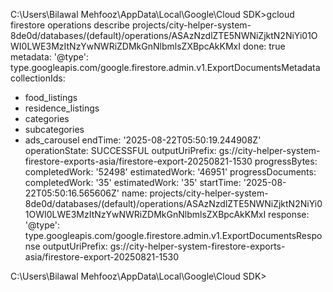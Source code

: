 C:\Users\Bilawal Mehfooz\AppData\Local\Google\Cloud SDK>gcloud firestore operations describe projects/city-helper-system-8de0d/databases/(default)/operations/ASAzNzdlZTE5NWNiZjktN2NiYi01OWI0LWE3MzItNzYwNWRiZDMkGnNlbmlsZXBpcAkKMxI
done: true
metadata:
  '@type': type.googleapis.com/google.firestore.admin.v1.ExportDocumentsMetadata
  collectionIds:
  - food_listings
  - residence_listings
  - categories
  - subcategories
  - ads_carousel
  endTime: '2025-08-22T05:50:19.244908Z'
  operationState: SUCCESSFUL
  outputUriPrefix: gs://city-helper-system-firestore-exports-asia/firestore-export-20250821-1530
  progressBytes:
    completedWork: '52498'
    estimatedWork: '46951'
  progressDocuments:
    completedWork: '35'
    estimatedWork: '35'
  startTime: '2025-08-22T05:50:16.565606Z'
name: projects/city-helper-system-8de0d/databases/(default)/operations/ASAzNzdlZTE5NWNiZjktN2NiYi01OWI0LWE3MzItNzYwNWRiZDMkGnNlbmlsZXBpcAkKMxI
response:
  '@type': type.googleapis.com/google.firestore.admin.v1.ExportDocumentsResponse
  outputUriPrefix: gs://city-helper-system-firestore-exports-asia/firestore-export-20250821-1530

C:\Users\Bilawal Mehfooz\AppData\Local\Google\Cloud SDK>